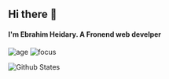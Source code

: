 ## Hi there 👋
#### I'm Ebrahim Heidary. A Fronend web develper


<!-- Here are some ideas to get you started:

- 🔭 I’m currently working on a Music Player
- 🌱 I’m currently learning React
- 👯 I’m looking to collaborate on ...
- 🤔 I’m looking for help with ...
- 💬 Ask me about Javascript, CCS And React
- 📫 How to reach me: ...
- 😄 Pronouns: ... 
-->


![age](https://img.shields.io/badge/age-19-blue)
![focus](https://img.shields.io/badge/focus-frontend-blue)

![Github States](https://github-readme-stats.vercel.app/api?username=Ebrahim780&hide=stars&show_icons=true&theme=react)
